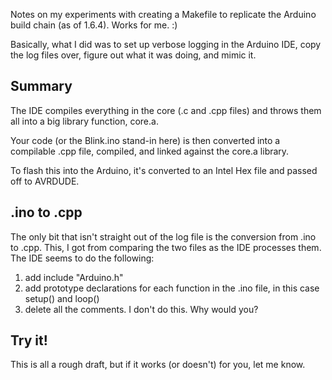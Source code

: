 Notes on my experiments with creating a Makefile to replicate the Arduino build chain (as of 1.6.4).  Works for me.  :)

Basically, what I did was to set up verbose logging in the Arduino IDE, copy the log files over, figure out what it was doing, and mimic it.


## Summary 

The IDE compiles everything in the core (.c and .cpp files) and throws them all into a big library function, core.a.

Your code (or the Blink.ino stand-in here) is then converted into a compilable .cpp file, compiled, and linked against the core.a library.  

To flash this into the Arduino, it's converted to an Intel Hex file and passed off to AVRDUDE.


## .ino to .cpp

The only bit that isn't straight out of the log file is the conversion from .ino to .cpp.  This, I got from comparing the two files as the IDE processes them.  The IDE seems to do the following:

1. add include "Arduino.h" 
2. add prototype declarations for each function in the .ino file, in this case setup() and loop()
3. delete all the comments.  I don't do this.  Why would you?

## Try it!

This is all a rough draft, but if it works (or doesn't) for you, let me know.  

